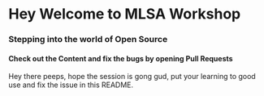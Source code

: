 
# Hey Welcome to MLSA Workshop
### Stepping into the world of Open Source

#### Check out the Content and fix the bugs by opening Pull Requests

Hey there peeps, hope the session is gong gud, put your learning to good use and fix the issue in this README.
